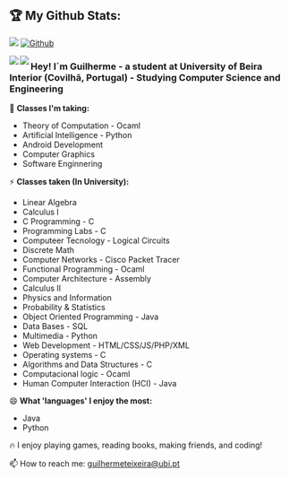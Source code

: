 ## :trophy: My Github Stats:

![](https://visitor-badge.laobi.icu/badge?page_id=GuilhermeTeixeira13.GuilhermeTeixeira13)
[![Github](https://img.shields.io/github/followers/GuilhermeTeixeira13?label=Follow&style=social)](https://github.com/GuilhermeTeixeira13)

<!--
![GitHub stats](https://readme-stats-cfgj2cxdy.vercel.app/api?username=CharalambosIoannou&count_private=true&show_icons=true&theme=tokyonight)
![Top Langs](https://readme-stats-cfgj2cxdy.vercel.app/api/top-langs/?username=CharalambosIoannou&hide=php&theme=tokyonight)
-->
<div>
<a href="https://github-readme-stats.vercel.app/api?username=GuilhermeTeixeira13&theme=tokyonight">
  <img  align="left" src="https://github-readme-stats.vercel.app/api?username=GuilhermeTeixeira13&count_private=true&show_icons=true&theme=tokyonight" />
</a>
<a href="https://github-readme-stats.vercel.app/api/top-langs/?username=GuilhermeTeixeira13&hide=php&theme=tokyonight](https://github-readme-stats.vercel.app/api/top-langs/?username=GuilhermeTeixeira13&theme=tokyonight&hide=TeX,HTML,PHP,CSS,JavaScript)">
  <img align="left" src="https://github-readme-stats.vercel.app/api/top-langs/?username=GuilhermeTeixeira13&hide=php&theme=tokyonight](https://github-readme-stats.vercel.app/api/top-langs/?username=GuilhermeTeixeira13&theme=tokyonight&hide=TeX,HTML,PHP,CSS,JavaScript)" />
</a>
</div>

### Hey! I´m Guilherme - a student at University of Beira Interior (Covilhã, Portugal) - Studying Computer Science and Engineering

📓 **Classes I'm taking:**

- Theory of Computation - Ocaml
- Artificial Intelligence - Python
- Android Development
- Computer Graphics
- Software Enginnering


⚡ **Classes taken (In University):**

- Linear Algebra
- Calculus I
- C Programming - C
- Programming Labs - C
- Computeer Tecnology - Logical Circuits
- Discrete Math
- Computer Networks - Cisco Packet Tracer
- Functional Programming - Ocaml
- Computer Architecture - Assembly
- Calculus II
- Physics and Information
- Probability & Statistics
- Object Oriented Programming - Java
- Data Bases - SQL
- Multimedia - Python
- Web Development - HTML/CSS/JS/PHP/XML
- Operating systems - C
- Algorithms and Data Structures - C
- Computacional logic - Ocaml
- Human Computer Interaction (HCI)  - Java

😄 **What 'languages' I enjoy the most:**

- Java 
- Python

🔥 I enjoy playing games, reading books, making friends, and coding!

📫 How to reach me: guilhermeteixeira@ubi.pt

<!--
**GuilhermeTeixeira13/GuilhermeTeixeira13** is a ✨ _special_ ✨ repository because its `README.md` (this file) appears on your GitHub profile.

Here are some ideas to get you started:

- 🔭 I’m currently working on ...
- 🌱 I’m currently learning ...
- 👯 I’m looking to collaborate on ...
- 🤔 I’m looking for help with ...
- 💬 Ask me about ...
- 📫 How to reach me: ...
- 😄 Pronouns: ...
- ⚡ Fun fact: ...
-->
